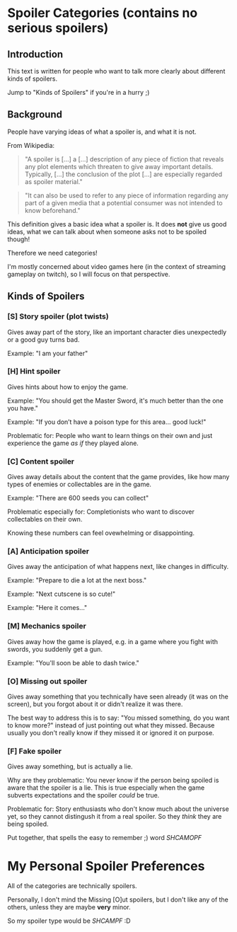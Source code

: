 # Spoiler Categories (contains no serious spoilers)

## Introduction

This text is written for people who want to talk more clearly about different kinds of spoilers.

Jump to "Kinds of Spoilers" if you're in a hurry ;)

## Background

People have varying ideas of what a spoiler is, and what it is not.

From Wikipedia:
> "A spoiler is [...] a [...] description of any piece of fiction that reveals any plot elements which threaten to give away important details. Typically, [...] the conclusion of the plot [...] are especially regarded as spoiler material."

> "It can also be used to refer to any piece of information regarding any part of a given media that a potential consumer was not intended to know beforehand."

This definition gives a basic idea what a spoiler is.
It does **not** give us good ideas, what we can talk about when someone asks not to be spoiled though!

Therefore we need categories!

I'm mostly concerned about video games here (in the context of streaming gameplay on twitch), so I will focus on that perspective.

## Kinds of Spoilers

### [S] Story spoiler (plot twists)
Gives away part of the story, like an important character dies unexpectedly or a good guy turns bad.

Example: "I am your father"

### [H] Hint spoiler
Gives hints about how to enjoy the game.

Example: "You should get the Master Sword, it's much better than the one you have."

Example: "If you don’t have a poison type for this area... good luck!"

Problematic for: People who want to learn things on their own and just experience the game *as if* they played alone.

### [C] Content spoiler
Gives away details about the content that the game provides, like how many types of enemies or collectables are in the game.

Example: "There are 600 seeds you can collect"

Problematic especially for: Completionists who want to discover collectables on their own.

Knowing these numbers can feel ovewhelming or disappointing.

### [A] Anticipation spoiler
Gives away the anticipation of what happens next, like changes in difficulty.

Example: "Prepare to die a lot at the next boss."

Example: "Next cutscene is so cute!"

Example: "Here it comes..."

### [M] Mechanics spoiler
Gives away how the game is played, e.g. in a game where you fight with swords, you suddenly get a gun.

Example: "You'll soon be able to dash twice."

### [O] Missing out spoiler
Gives away something that you technically have seen already (it was on the screen), but you forgot about it or didn't realize it was there.

The best way to address this is to say: "You missed something, do you want to know more?" instead of just pointing out what they missed.
Because usually you don't really know if they missed it or ignored it on purpose.

### [F] Fake spoiler
Gives away something, but is actually a lie.

Why are they problematic: You never know if the person being spoiled is aware that the spoiler is a lie. This is true especially when the game subverts expectations and the spoiler *could* be true.

Problematic for: Story enthusiasts who don't know much about the universe yet, so they cannot distingush it from a real spoiler. So they *think* they are being spoiled.

Put together, that spells the easy to remember ;) word
*SHCAMOPF*


# My Personal Spoiler Preferences

All of the categories are technically spoilers.

Personally, I don't mind the Missing [O]ut spoilers, but I don't like any of the others, unless they are maybe **very** minor.

So my spoiler type would be *SHCAMPF* :D

